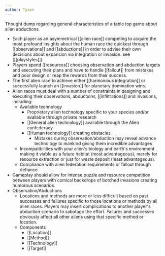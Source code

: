 ```yaml
---
author: Tyson
---
```

Thought dump regarding general characteristics of a table top game about alien abductions.

- Each player as an asymmetrical [[alien race]] competing to acquire the most profound insights about the human race the quickest through [[observations]] and [[abductions]] in order to advise their own decisions about expansion via integration or invasion. see ([[playstyles]])
- Players spend [[resources]] choosing observation and abduction targets and executing their plans and have to handle [[fallout]] from mistakes and poor design or reap the rewards from their success.
- The first alien race to achieve either [[harmonious integration]] or successfully launch an [[invasion]] for planetary domination wins.
- Alien races must deal with a number of constraints in designing and executing their observations, abductions, [[infiltrations]] and invasions, including:
	- Available technology
		- Proprietary alien technology specific to your species and/or available through private research
		- [[General alien technology]] available through the Alien confederacy 
		- [[Human technology]] creating obstacles 
			- Mistakes during observation/abduction may reveal advance technology to mankind giving them incredible advantages
	- Incompatibilities with your alien's biology and earth's environment making it viable as a future habitat (most advantageous), merely for resource extraction or just for waste deposit (least advantageous).
	- Compliance with alien federation requirements or fallout through defiance.
- Gameplay should allow for intense puzzle and resource competition between players with comical backdrops of botched invasions creating humorous scenarios.
- Observation/Abductions
	- Locations and methods are more or less difficult based on past successes and failures specific to those locations or methods by all alien races. Players may insert complications to another player's abduction scenario to sabotage the effort. Failures and successes obviously affect all other aliens using that specific method or location.
	- Components
		- [[Location]]
		- [[Method]]
		- [[Technology]]
		- [[Target]]